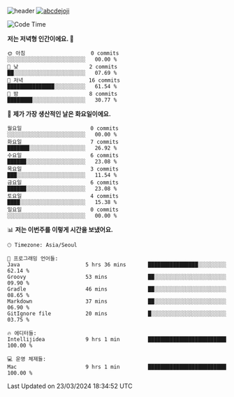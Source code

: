 ![header](https://capsule-render.vercel.app/api?type=transparent&fontColor=6b32af&height=200&text=Backend%20Developer&fontSize=60)
[![abcdejoji](https://github-readme-stats.vercel.app/api?username=abcdejoji&show_icons=true&theme=midnight-purple&locale=kr)](https://github.com/abcdejoji)

<!--START_SECTION:waka-->
![Code Time](http://img.shields.io/badge/Code%20Time-9%20hrs%2045%20mins-blue)

**저는 저녁형 인간이에요. 🦉** 

```text
🌞 아침                     0 commits           ░░░░░░░░░░░░░░░░░░░░░░░░░   00.00 % 
🌆 낮　                     2 commits           ██░░░░░░░░░░░░░░░░░░░░░░░   07.69 % 
🌃 저녁                     16 commits          ███████████████░░░░░░░░░░   61.54 % 
🌙 밤　                     8 commits           ████████░░░░░░░░░░░░░░░░░   30.77 % 
```
📅 **제가 가장 생산적인 날은 화요일이에요.** 

```text
월요일                      0 commits           ░░░░░░░░░░░░░░░░░░░░░░░░░   00.00 % 
화요일                      7 commits           ███████░░░░░░░░░░░░░░░░░░   26.92 % 
수요일                      6 commits           ██████░░░░░░░░░░░░░░░░░░░   23.08 % 
목요일                      3 commits           ███░░░░░░░░░░░░░░░░░░░░░░   11.54 % 
금요일                      6 commits           ██████░░░░░░░░░░░░░░░░░░░   23.08 % 
토요일                      4 commits           ████░░░░░░░░░░░░░░░░░░░░░   15.38 % 
일요일                      0 commits           ░░░░░░░░░░░░░░░░░░░░░░░░░   00.00 % 
```


📊 **저는 이번주를 이렇게 시간을 보냈어요.** 

```text
🕑︎ Timezone: Asia/Seoul

💬 프로그래밍 언어들: 
Java                     5 hrs 36 mins       ████████████████░░░░░░░░░   62.14 % 
Groovy                   53 mins             ██░░░░░░░░░░░░░░░░░░░░░░░   09.90 % 
Gradle                   46 mins             ██░░░░░░░░░░░░░░░░░░░░░░░   08.65 % 
Markdown                 37 mins             ██░░░░░░░░░░░░░░░░░░░░░░░   06.90 % 
GitIgnore file           20 mins             █░░░░░░░░░░░░░░░░░░░░░░░░   03.75 % 

🔥 에디터들: 
Intellijidea             9 hrs 1 min         █████████████████████████   100.00 % 

💻 운영 체제들: 
Mac                      9 hrs 1 min         █████████████████████████   100.00 % 
```


 Last Updated on 23/03/2024 18:34:52 UTC
<!--END_SECTION:waka-->
